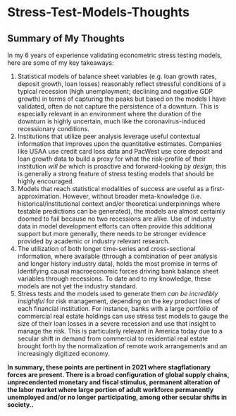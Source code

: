 # Stress-Test-Models-Thoughts

## Summary of My Thoughts 
In my 6 years of experience validating econometric stress testing models, here are some of my key takeaways: 

1.	Statistical models of balance sheet variables (e.g. loan growth rates, deposit growth, loan losses) reasonably reflect stressful conditions of a typical recession (high unemployment; declining and negative GDP growth) in terms of capturing the peaks but based on the models I have validated, often do not capture the persistence of a downturn. This is especially relevant in an environment where the duration of the downturn is highly uncertain, much like the coronavirus-induced recessionary conditions. 
2.	Institutions that utilize peer analysis leverage useful contextual information that improves upon the quantitative estimates. Companies like USAA use credit card loss data and PacWest use core deposit and loan growth data to build a proxy for what the risk-profile of their institution *will be* which is proactive and forward-looking *by design*; this is generally a strong feature of stress testing models that should be highly encouraged.  
3.	Models that reach statistical modalities of success are useful as a first-approximation. However, without broader meta-knowledge (i.e. historical/institutional context and/or theoretical underpinnings where testable predictions can be generated), the models are almost certainly doomed to fail because no two recessions are alike. Use of industry data in model development efforts can often provide this additional support but more generally, there needs to be stronger evidence provided by academic or industry relevant research.
4.	The utilization of both longer time-series and cross-sectional information, where available (through a combination of peer analysis and longer history industry data), holds the most promise in terms of identifying causal macroeconomic forces driving bank balance sheet variables through recessions. To date and to my knowledge, these models are not yet the industry standard.
5. Stress tests and the models used to generate them *can be incredibly insightful* for risk management, depending on the key product lines of each financial institution. For instance, banks with a large portfolio of commercial real estate holdings can use stress test models to gauge the size of their loan losses in a severe recession and use that insight to manage the risk. This is particularly relevant in America today due to a secular shift in demand from commercial to residential real estate brought forth by the normalization of remote work arrangements and an increasingly digitized economy. 

**In summary, these points are pertinent in 2021 where stagflationary forces are present. There is a broad configuration of global supply chains, unprecendented monetary and fiscal stimulus, permanent alteration of the labor market where large portion of adult workforce permanently unemployed and/or no longer participating, among other secular shifts in society..** 

 
